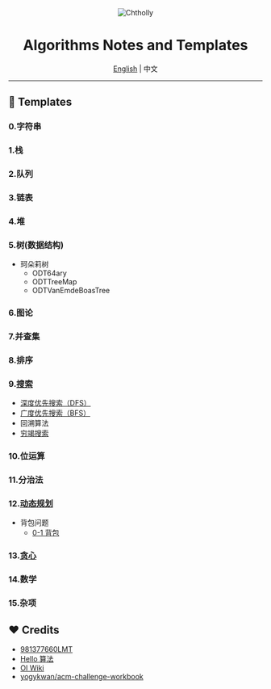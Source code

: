 <div align='center'>
  <img src='https://espresso.codeforces.com/c9deeb5d7f464bfbd4253ce1ea834c6fbec97d40.png' alt="Chtholly"/>
  <h1>
  Algorithms Notes and Templates
  </h1>
  <a href='./README.md'>English</a> | 中文
</div>

---

## 📖 Templates

### 0.字符串

### 1.栈

### 2.队列

### 3.链表

### 4.堆

### 5.树(数据结构)

- 珂朵莉树
  - ODT64ary
  - ODTTreeMap
  - ODTVanEmdeBoasTree

### 6.图论

### 7.并查集

### 8.排序

### 9.[搜索](./Search/)

- [深度优先搜索（DFS）](./Search/Depth_First_Search/)
- [广度优先搜索（BFS）](./Search/Breadth_First_Search/)
- 回溯算法
- [穷竭搜索](./Search/Exhaustive_Search/)

### 10.位运算

### 11.分治法

### 12.[动态规划](./Dynamic_Programming/)

- 背包问题
  - [0-1 背包](./Dynamic_Programming/背包问题/01背包/)

### 13.[贪心](./Greedy/)

### 14.数学

### 15.杂项

## ❤️ Credits

- [981377660LMT](https://github.com/981377660LMT/algorithm-study/)
- [Hello 算法](https://www.hello-algo.com/)
- [OI Wiki](https://oi-wiki.org/)
- [yogykwan/acm-challenge-workbook](https://github.com/yogykwan/acm-challenge-workbook)

